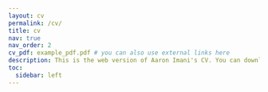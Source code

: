 ```yaml
---
layout: cv
permalink: /cv/
title: cv
nav: true
nav_order: 2
cv_pdf: example_pdf.pdf # you can also use external links here
description: This is the web version of Aaron Imani's CV. You can download the PDF version using the download button above.
toc:
  sidebar: left
---
```

